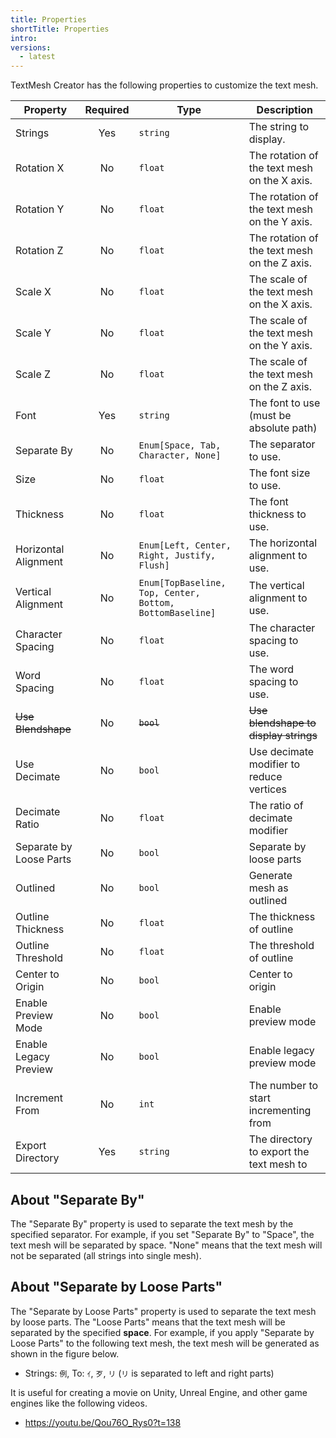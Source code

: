 ```yaml
---
title: Properties
shortTitle: Properties
intro:
versions:
  - latest
---
```


TextMesh Creator has the following properties to customize the text mesh.

| Property                | Required | Type                                                     | Description                                  |
| ----------------------- | :------: | -------------------------------------------------------- | -------------------------------------------- |
| Strings                 |   Yes    | `string`                                                 | The string to display.                       |
| Rotation X              |    No    | `float`                                                  | The rotation of the text mesh on the X axis. |
| Rotation Y              |    No    | `float`                                                  | The rotation of the text mesh on the Y axis. |
| Rotation Z              |    No    | `float`                                                  | The rotation of the text mesh on the Z axis. |
| Scale X                 |    No    | `float`                                                  | The scale of the text mesh on the X axis.    |
| Scale Y                 |    No    | `float`                                                  | The scale of the text mesh on the Y axis.    |
| Scale Z                 |    No    | `float`                                                  | The scale of the text mesh on the Z axis.    |
| Font                    |   Yes    | `string`                                                 | The font to use (must be absolute path)      |
| Separate By             |    No    | `Enum[Space, Tab, Character, None]`                      | The separator to use.                        |
| Size                    |    No    | `float`                                                  | The font size to use.                        |
| Thickness               |    No    | `float`                                                  | The font thickness to use.                   |
| Horizontal Alignment    |    No    | `Enum[Left, Center, Right, Justify, Flush]`              | The horizontal alignment to use.             |
| Vertical Alignment      |    No    | `Enum[TopBaseline, Top, Center, Bottom, BottomBaseline]` | The vertical alignment to use.               |
| Character Spacing       |    No    | `float`                                                  | The character spacing to use.                |
| Word Spacing            |    No    | `float`                                                  | The word spacing to use.                     |
| ~~Use Blendshape~~      |    No    | ~~`bool`~~                                               | ~~Use blendshape to display strings~~        |
| Use Decimate            |    No    | `bool`                                                   | Use decimate modifier to reduce vertices     |
| Decimate Ratio          |    No    | `float`                                                  | The ratio of decimate modifier               |
| Separate by Loose Parts |    No    | `bool`                                                   | Separate by loose parts                      |
| Outlined                |    No    | `bool`                                                   | Generate mesh as outlined                    |
| Outline Thickness       |    No    | `float`                                                  | The thickness of outline                     |
| Outline Threshold       |    No    | `float`                                                  | The threshold of outline                     |
| Center to Origin        |    No    | `bool`                                                   | Center to origin                             |
| Enable Preview Mode     |    No    | `bool`                                                   | Enable preview mode                          |
| Enable Legacy Preview   |    No    | `bool`                                                   | Enable legacy preview mode                   |
| Increment From          |    No    | `int`                                                    | The number to start incrementing from        |
| Export Directory        |   Yes    | `string`                                                 | The directory to export the text mesh to     |

## About "Separate By"

The "Separate By" property is used to separate the text mesh by the specified separator.
For example, if you set "Separate By" to "Space", the text mesh will be separated by space.
"None" means that the text mesh will not be separated (all strings into single mesh).

## About "Separate by Loose Parts"

The "Separate by Loose Parts" property is used to separate the text mesh by loose parts.
The "Loose Parts" means that the text mesh will be separated by the specified **space**.
For example, if you apply "Separate by Loose Parts" to the following text mesh, the text mesh will be generated as shown in the figure below.

- Strings: `例`, To: `ｲ`, `歹`, `リ` (`リ` is separated to left and right parts)

It is useful for creating a movie on Unity, Unreal Engine, and other game engines like the following videos.

- https://youtu.be/Qou76O_Rys0?t=138
